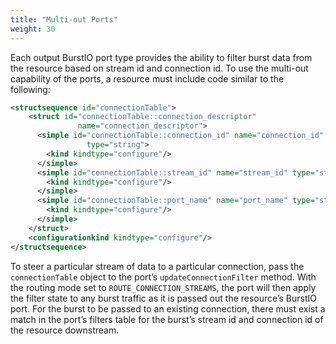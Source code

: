 ```yaml
---
title: "Multi-out Ports"
weight: 30
---
```


Each output BurstIO port type provides the ability to filter burst data from the resource based on stream id and connection id. To use the multi-out capability of the ports, a resource must include code similar to the following:

```xml
<structsequence id="connectionTable">
    <struct id="connectionTable::connection_descriptor"
               name="connection_descriptor">
      <simple id="connectionTable::connection_id" name="connection_id"
                 type="string">
        <kind kindtype="configure"/>
      </simple>
      <simple id="connectionTable::stream_id" name="stream_id" type="string">
        <kind kindtype="configure"/>
      </simple>
      <simple id="connectionTable::port_name" name="port_name" type="string">
        <kind kindtype="configure"/>
      </simple>
    </struct>
    <configurationkind kindtype="configure"/>
</structsequence>
```

To steer a particular stream of data to a particular connection, pass the `connectionTable` object to the port’s `updateConnectionFilter` method. With the routing mode set to `ROUTE_CONNECTION_STREAMS`, the port will then apply the filter state to any burst traffic as it is passed out the resource’s BurstIO port. For the burst to be passed to an existing connection, there must exist a match in the port’s filters table for the burst’s stream id and connection id of the resource downstream.
